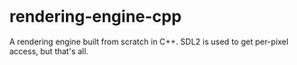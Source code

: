 rendering-engine-cpp
====================

A rendering engine built from scratch in C++.
SDL2 is used to get per-pixel access, but that's all.
